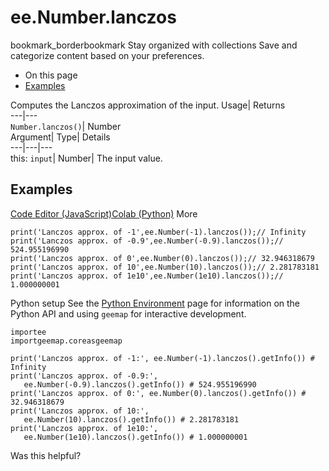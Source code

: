  
#  ee.Number.lanczos 
bookmark_borderbookmark Stay organized with collections  Save and categorize content based on your preferences.
  * On this page
  * [Examples](https://developers.google.com/earth-engine/apidocs/ee-number-lanczos#examples)


Computes the Lanczos approximation of the input. 
Usage| Returns  
---|---  
`Number.lanczos()`| Number  
Argument| Type| Details  
---|---|---  
this: `input`| Number| The input value.  
## Examples
[Code Editor (JavaScript)](https://developers.google.com/earth-engine/apidocs/ee-number-lanczos#code-editor-javascript-sample)[Colab (Python)](https://developers.google.com/earth-engine/apidocs/ee-number-lanczos#colab-python-sample) More
```
print('Lanczos approx. of -1',ee.Number(-1).lanczos());// Infinity
print('Lanczos approx. of -0.9',ee.Number(-0.9).lanczos());// 524.955196990
print('Lanczos approx. of 0',ee.Number(0).lanczos());// 32.946318679
print('Lanczos approx. of 10',ee.Number(10).lanczos());// 2.281783181
print('Lanczos approx. of 1e10',ee.Number(1e10).lanczos());// 1.000000001
```
Python setup
See the [ Python Environment](https://developers.google.com/earth-engine/guides/python_install) page for information on the Python API and using `geemap` for interactive development.
```
importee
importgeemap.coreasgeemap
```
```
print('Lanczos approx. of -1:', ee.Number(-1).lanczos().getInfo()) # Infinity
print('Lanczos approx. of -0.9:',
   ee.Number(-0.9).lanczos().getInfo()) # 524.955196990
print('Lanczos approx. of 0:', ee.Number(0).lanczos().getInfo()) # 32.946318679
print('Lanczos approx. of 10:',
   ee.Number(10).lanczos().getInfo()) # 2.281783181
print('Lanczos approx. of 1e10:',
   ee.Number(1e10).lanczos().getInfo()) # 1.000000001
```

Was this helpful?
